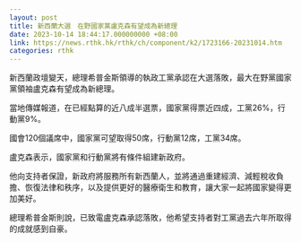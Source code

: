 ```yaml
---
layout: post
title: 新西蘭大選　在野國家黨盧克森有望成為新總理
date: 2023-10-14 18:44:17.000000000 +08:00
link: https://news.rthk.hk/rthk/ch/component/k2/1723166-20231014.htm
categories: rthk
---
```


新西蘭政壇變天，總理希普金斯領導的執政工黨承認在大選落敗，最大在野黨國家黨領袖盧克森有望成為新總理。

當地傳媒報道，在已經點算的近八成半選票，國家黨得票近四成，工黨26%，行動黨9%。

國會120個議席中，國家黨可望取得50席，行動黨12席，工黨34席。 

盧克森表示，國家黨和行動黨將有條件組建新政府。

他向支持者保證，新政府將服務所有新西蘭人，並將通過重建經濟、減輕稅收負擔、恢復法律和秩序，以及提供更好的醫療衛生和教育，讓大家一起將國家變得更加美好。 

總理希普金斯則說，已致電盧克森承認落敗，他希望支持者對工黨過去六年所取得的成就感到自豪。
